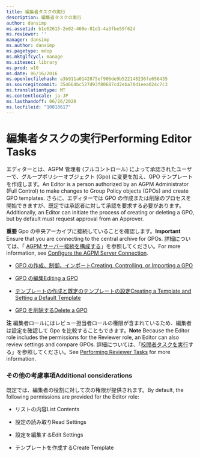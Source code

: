 ```yaml
---
title: 編集者タスクの実行
description: 編集者タスクの実行
author: dansimp
ms.assetid: b1e62615-2e02-460e-81d1-4a3fbe59f62d
ms.reviewer: ''
manager: dansimp
ms.author: dansimp
ms.pagetype: mdop
ms.mktglfcycl: manage
ms.sitesec: library
ms.prod: w10
ms.date: 06/16/2016
ms.openlocfilehash: a3b911a0142875ef906de9b522148236fe656435
ms.sourcegitcommit: 354664bc527d93f80687cd2eba70d1eea024c7c3
ms.translationtype: MT
ms.contentlocale: ja-JP
ms.lasthandoff: 06/26/2020
ms.locfileid: "10818617"
---
```

# <span data-ttu-id="8df46-103">編集者タスクの実行</span><span class="sxs-lookup"><span data-stu-id="8df46-103">Performing Editor Tasks</span></span>


<span data-ttu-id="8df46-104">エディターとは、AGPM 管理者 (フルコントロール) によって承認されたユーザーで、グループポリシーオブジェクト (Gpo) に変更を加え、GPO テンプレートを作成します。</span><span class="sxs-lookup"><span data-stu-id="8df46-104">An Editor is a person authorized by an AGPM Administrator (Full Control) to make changes to Group Policy objects (GPOs) and create GPO templates.</span></span> <span data-ttu-id="8df46-105">さらに、エディターでは GPO の作成または削除のプロセスを開始できますが、既定では承認者に対して承認を要求する必要があります。</span><span class="sxs-lookup"><span data-stu-id="8df46-105">Additionally, an Editor can initiate the process of creating or deleting a GPO, but by default must request approval from an Approver.</span></span>

<span data-ttu-id="8df46-106">**重要** Gpo の中央アーカイブに接続していることを確認します。</span><span class="sxs-lookup"><span data-stu-id="8df46-106">**Important** Ensure that you are connecting to the central archive for GPOs.</span></span> <span data-ttu-id="8df46-107">詳細については、「 [AGPM サーバー接続を構成する](configure-the-agpm-server-connection-reviewer.md)」を参照してください。</span><span class="sxs-lookup"><span data-stu-id="8df46-107">For more information, see [Configure the AGPM Server Connection](configure-the-agpm-server-connection-reviewer.md).</span></span>

 

-   [<span data-ttu-id="8df46-108">GPO の作成、制御、インポート</span><span class="sxs-lookup"><span data-stu-id="8df46-108">Creating, Controlling, or Importing a GPO</span></span>](creating-controlling-or-importing-a-gpo-editor.md)

-   [<span data-ttu-id="8df46-109">GPO の編集</span><span class="sxs-lookup"><span data-stu-id="8df46-109">Editing a GPO</span></span>](editing-a-gpo.md)

-   [<span data-ttu-id="8df46-110">テンプレートの作成と既定のテンプレートの設定</span><span class="sxs-lookup"><span data-stu-id="8df46-110">Creating a Template and Setting a Default Template</span></span>](creating-a-template-and-setting-a-default-template.md)

-   [<span data-ttu-id="8df46-111">GPO を削除する</span><span class="sxs-lookup"><span data-stu-id="8df46-111">Delete a GPO</span></span>](delete-a-gpo-editor.md)

<span data-ttu-id="8df46-112">**注** 編集者ロールにはレビュー担当者ロールの権限が含まれているため、編集者は設定を確認して Gpo を比較することもできます。</span><span class="sxs-lookup"><span data-stu-id="8df46-112">**Note** Because the Editor role includes the permissions for the Reviewer role, an Editor can also review settings and compare GPOs.</span></span> <span data-ttu-id="8df46-113">詳細については、「[校閲者タスクを実行](performing-reviewer-tasks.md)する」を参照してください。</span><span class="sxs-lookup"><span data-stu-id="8df46-113">See [Performing Reviewer Tasks](performing-reviewer-tasks.md) for more information.</span></span>

 

### <span data-ttu-id="8df46-114">その他の考慮事項</span><span class="sxs-lookup"><span data-stu-id="8df46-114">Additional considerations</span></span>

<span data-ttu-id="8df46-115">既定では、編集者の役割に対して次の権限が提供されます。</span><span class="sxs-lookup"><span data-stu-id="8df46-115">By default, the following permissions are provided for the Editor role:</span></span>

-   <span data-ttu-id="8df46-116">リストの内容</span><span class="sxs-lookup"><span data-stu-id="8df46-116">List Contents</span></span>

-   <span data-ttu-id="8df46-117">設定の読み取り</span><span class="sxs-lookup"><span data-stu-id="8df46-117">Read Settings</span></span>

-   <span data-ttu-id="8df46-118">設定を編集する</span><span class="sxs-lookup"><span data-stu-id="8df46-118">Edit Settings</span></span>

-   <span data-ttu-id="8df46-119">テンプレートを作成する</span><span class="sxs-lookup"><span data-stu-id="8df46-119">Create Template</span></span>

 

 





